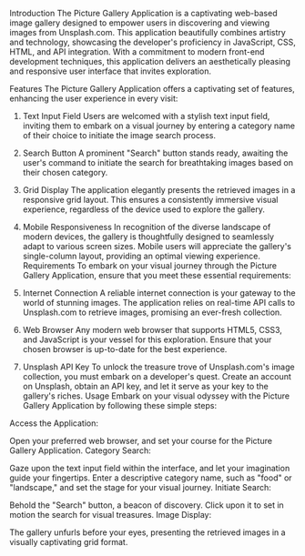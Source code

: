 Introduction
The Picture Gallery Application is a captivating web-based image gallery designed to empower users in discovering and viewing images from Unsplash.com. This application beautifully combines artistry and technology, showcasing the developer's proficiency in JavaScript, CSS, HTML, and API integration. With a commitment to modern front-end development techniques, this application delivers an aesthetically pleasing and responsive user interface that invites exploration.

Features
The Picture Gallery Application offers a captivating set of features, enhancing the user experience in every visit:

1. Text Input Field
Users are welcomed with a stylish text input field, inviting them to embark on a visual journey by entering a category name of their choice to initiate the image search process.
2. Search Button
A prominent "Search" button stands ready, awaiting the user's command to initiate the search for breathtaking images based on their chosen category.
3. Grid Display
The application elegantly presents the retrieved images in a responsive grid layout. This ensures a consistently immersive visual experience, regardless of the device used to explore the gallery.
4. Mobile Responsiveness
In recognition of the diverse landscape of modern devices, the gallery is thoughtfully designed to seamlessly adapt to various screen sizes. Mobile users will appreciate the gallery's single-column layout, providing an optimal viewing experience.
Requirements
To embark on your visual journey through the Picture Gallery Application, ensure that you meet these essential requirements:

1. Internet Connection
A reliable internet connection is your gateway to the world of stunning images. The application relies on real-time API calls to Unsplash.com to retrieve images, promising an ever-fresh collection.
2. Web Browser
Any modern web browser that supports HTML5, CSS3, and JavaScript is your vessel for this exploration. Ensure that your chosen browser is up-to-date for the best experience.
3. Unsplash API Key
To unlock the treasure trove of Unsplash.com's image collection, you must embark on a developer's quest. Create an account on Unsplash, obtain an API key, and let it serve as your key to the gallery's riches.
Usage
Embark on your visual odyssey with the Picture Gallery Application by following these simple steps:

Access the Application:

Open your preferred web browser, and set your course for the Picture Gallery Application.
Category Search:

Gaze upon the text input field within the interface, and let your imagination guide your fingertips. Enter a descriptive category name, such as "food" or "landscape," and set the stage for your visual journey.
Initiate Search:

Behold the "Search" button, a beacon of discovery. Click upon it to set in motion the search for visual treasures.
Image Display:

The gallery unfurls before your eyes, presenting the retrieved images in a visually captivating grid format.

